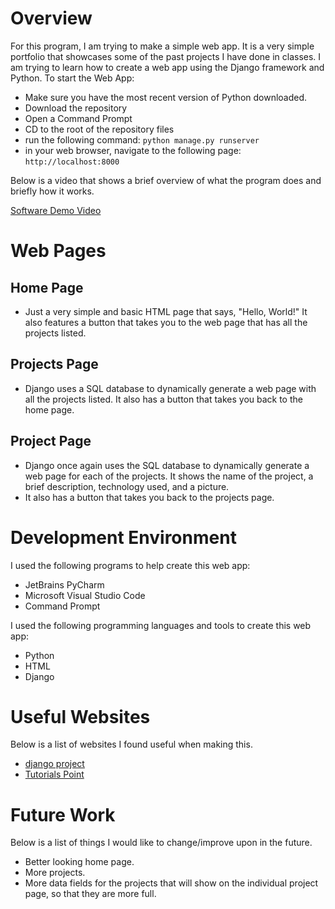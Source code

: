 # Overview

For this program, I am trying to make a simple web app. It is a very simple portfolio that showcases some of the past projects I have done in classes. 
I am trying to learn how to create a web app using the Django framework and Python.
To start the Web App:
* Make sure you have the most recent version of Python downloaded.
* Download the repository
* Open a Command Prompt
* CD to the root of the repository files
* run the following command: ```python manage.py runserver```
* in your web browser, navigate to the following page: ```http://localhost:8000```

Below is a video that shows a brief overview of what the program does and briefly how it works.

[Software Demo Video](https://youtu.be/Sd9kDbFmry4)

# Web Pages

## Home Page
* Just a very simple and basic HTML page that says, "Hello, World!" It also features a button that takes you to the web page that has all the projects listed.

## Projects Page
* Django uses a SQL database to dynamically generate a web page with all the projects listed. It also has a button that takes you back to the home page.

## Project Page
* Django once again uses the SQL database to dynamically generate a web page for each of the projects. It shows the name of the project, a brief description, technology used, and a picture. 
* It also has a button that takes you back to the projects page. 

# Development Environment

I used the following programs to help create this web app:
* JetBrains PyCharm
* Microsoft Visual Studio Code
* Command Prompt

I used the following programming languages and tools to create this web app:
* Python
* HTML
* Django

# Useful Websites

Below is a list of websites I found useful when making this.
* [django project](http://www.djangoproject.com/start/overview/)
* [Tutorials Point](https://www.tutorialspoint.com/django/index.htm)

# Future Work

Below is a list of things I would like to change/improve upon in the future.
* Better looking home page.
* More projects.
* More data fields for the projects that will show on the individual project page, so that they are more full. 